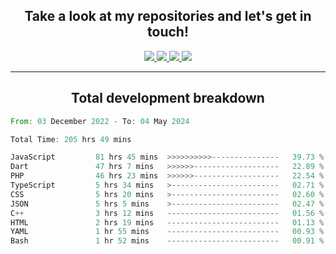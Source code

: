 <h2 align="center">
  Take a look at my repositories and let's get in touch!
</h2>
<p align="center">
  <a href="https://www.instagram.com/rayhanarkan?igsh=MXM3dHhmMTZ3ZWVsaA==">
    <img src="https://img.icons8.com/material-outlined/30/689d6a/instagram.png"/>
  </a>
  <a href="https://www.linkedin.com/in/rayhanarkan/">
    <img src="https://img.icons8.com/material-outlined/30/689d6a/linkedin.png"/>
  </a>
  <a href="">
    <img src="https://img.icons8.com/material-outlined/30/689d6a/geography.png"/>
  </a>
  <a href="mailto:rayhanarkan30@gmail.com">
    <img src="https://img.icons8.com/material-outlined/30/689d6a/email.png"/>
  </a>
</p>

---

<h2 align="center">Total development breakdown</h2>

<p align="center">
<!--START_SECTION:waka-->

```rust
From: 03 December 2022 - To: 04 May 2024

Total Time: 205 hrs 49 mins

JavaScript         81 hrs 45 mins  >>>>>>>>>>---------------   39.73 %
Dart               47 hrs 7 mins   >>>>>>-------------------   22.89 %
PHP                46 hrs 23 mins  >>>>>>-------------------   22.54 %
TypeScript         5 hrs 34 mins   >------------------------   02.71 %
CSS                5 hrs 20 mins   >------------------------   02.60 %
JSON               5 hrs 5 mins    >------------------------   02.47 %
C++                3 hrs 12 mins   -------------------------   01.56 %
HTML               2 hrs 19 mins   -------------------------   01.13 %
YAML               1 hr 55 mins    -------------------------   00.93 %
Bash               1 hr 52 mins    -------------------------   00.91 %
```

<!--END_SECTION:waka-->
</p>
